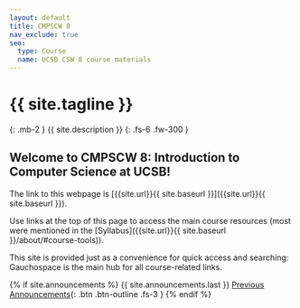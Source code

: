 ```yaml
---
layout: default
title: CMPSCW 8 
nav_exclude: true
seo:
  type: Course
  name: UCSB CSW 8 course materials
---
```


# {{ site.tagline }}
{: .mb-2 }
{{ site.description }}
{: .fs-6 .fw-300 }

## Welcome to CMPSCW 8: Introduction to Computer Science at UCSB! 

The link to this webpage is [{{site.url}}{{ site.baseurl }}]({{site.url}}{{ site.baseurl }}).

Use links at the top of this page to access the main course resources (most were mentioned in the [Syllabus]({{site.url}}{{ site.baseurl }}/about/#course-tools)).

<!--Read the ["Getting Started" announcement]({{site.url}}{{ site.baseurl }}/announcements) to know what to do before the first day of class.-->
<!--[Jump to the current week]({{ site.url }}{{ site.baseurl }}/calendar#week-1){: .btn .btn-blue }-->

This site is provided just as a convenience for quick access and searching: Gauchospace is the main hub for all course-related links.

{% if site.announcements %}
{{ site.announcements.last }}
[Previous Announcements](announcements.md){: .btn .btn-outline .fs-3 }
{% endif %}

